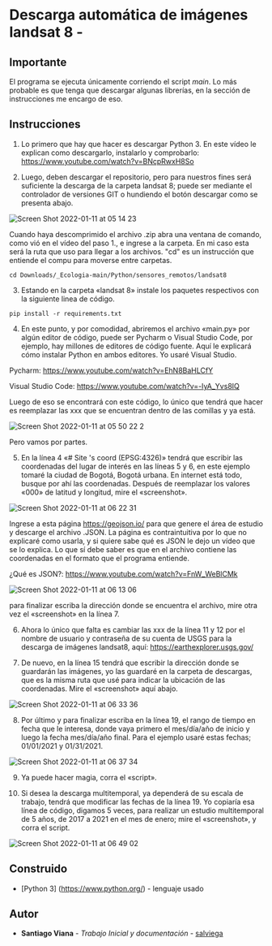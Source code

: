 # Descarga automática de imágenes landsat 8 -
 
 
## Importante
 
El programa se ejecuta únicamente corriendo el script _main_. Lo más probable es que tenga que descargar algunas librerías, en la sección de instrucciones me encargo de eso.
 
## Instrucciones
 
1. Lo primero que hay que hacer es descargar Python 3. En este vídeo le explican como descargarlo, instalarlo y comprobarlo: https://www.youtube.com/watch?v=BNcpRwxH8So
 
2. Luego, deben descargar el repositorio, pero para nuestros fines será suficiente la descarga de la carpeta landsat 8; puede ser mediante el controlador de versiones GIT o hundiendo el botón descargar como se presenta abajo.
 
![Screen Shot 2022-01-11 at 05 14 23](https://user-images.githubusercontent.com/90350943/148938919-1fc28175-21cf-45dd-ba90-2815c9f1f527.png)
 
Cuando haya descomprimido el archivo .zip abra una ventana de comando, como vió en el vídeo del paso 1., e ingrese a la carpeta. En mi caso esta será la ruta que uso para llegar a los archivos. "cd" es un instrucción que entiende el compu para moverse entre carpetas.
 
```
cd Downloads/_Ecologia-main/Python/sensores_remotos/landsat8
```
 
3. Estando en la carpeta «landsat 8» instale los paquetes respectivos con la siguiente linea de código.
 
```
pip install -r requirements.txt
```
 
4. En este punto, y por comodidad, abriremos el archivo «main.py» por algún editor de código, puede ser Pycharm o Visual Studio Code, por ejemplo, hay millones de editores de código fuente. Aquí le explicará cómo instalar Python en ambos editores. Yo usaré Visual Studio.
 
Pycharm: https://www.youtube.com/watch?v=EhN8BaHLCfY
 
Visual Studio Code: https://www.youtube.com/watch?v=-IyA_Yvs8IQ
 
Luego de eso se encontrará con este código, lo único que tendrá que hacer es reemplazar las xxx que se encuentran dentro de las comillas y ya está.
 
![Screen Shot 2022-01-11 at 05 50 22 2](https://user-images.githubusercontent.com/90350943/148939217-8be63bc9-d49f-4584-b06e-695c8adad752.png)
 
Pero vamos por partes.
 
5. En la línea 4 «# Site 's coord (EPSG:4326)» tendrá que escribir las coordenadas del lugar de interés en las líneas 5 y 6, en este ejemplo tomaré la ciudad de Bogotá, Bogotá urbana. En internet está todo, busque por ahí las coordenadas. Después de reemplazar los valores «000» de latitud y longitud, mire el «screenshot».
 
![Screen Shot 2022-01-11 at 06 22 31](https://user-images.githubusercontent.com/90350943/148939396-094e72b0-5b39-46c0-94a9-ea4723a7d33e.png)
 
Ingrese a esta página https://geojson.io/ para que genere el área de estudio y descarge el archivo .JSON. La página es contraintuitiva por lo que no explicaré como usarla, y si quiere sabe qué es JSON le dejo un vídeo que se lo explica. Lo que sí debe saber es que en el archivo contiene las coordenadas en el formato que el programa entiende.
 
¿Qué es JSON?:  https://www.youtube.com/watch?v=FnW_WeBlCMk
 
![Screen Shot 2022-01-11 at 06 13 06](https://user-images.githubusercontent.com/90350943/148939267-96517253-cbd6-4c8d-9d00-9420999a63d2.png)

 
para finalizar escriba la dirección donde se encuentra el archivo, mire otra vez el «screenshot» en la línea 7.
 
6. Ahora lo único que falta es cambiar las xxx de la línea 11 y 12 por el nombre de usuario y contraseña de su cuenta de USGS para la descarga de imágenes landsat8, aquí: https://earthexplorer.usgs.gov/
 
7. De nuevo, en la línea 15 tendrá que escribir la dirección donde se guardarán las imágenes, yo las guardaré en la carpeta de descargas, que es la misma ruta que usé para indicar la ubicación de las coordenadas. Mire el «screenshot» aquí abajo.
 
![Screen Shot 2022-01-11 at 06 33 36](https://user-images.githubusercontent.com/90350943/148939513-a45bda24-18b1-4eff-a7c3-16b5beb50e67.png)
 
8. Por último y para finalizar escriba en la línea 19, el rango de tiempo en fecha que le interesa, donde vaya primero el mes/día/año de inicio y luego la fecha mes/día/año final. Para el ejemplo usaré estas fechas; 01/01/2021 y 01/31/2021.
 
![Screen Shot 2022-01-11 at 06 37 34](https://user-images.githubusercontent.com/90350943/148939650-1a3a0d2a-c0b2-4f3e-9316-fc9ac216cb00.png) 

9. Ya puede hacer magia, corra el «script».
 
10. Si desea la descarga multitemporal, ya dependerá de su escala de trabajo, tendrá que modificar las fechas de la línea 19. Yo copiaría esa línea de código, digamos 5 veces, para realizar un estudio multitemporal de 5 años, de 2017 a 2021 en el mes de enero; mire el «screenshot», y corra el script.

![Screen Shot 2022-01-11 at 06 49 02](https://user-images.githubusercontent.com/90350943/148939746-8c8fe99a-94d8-46b9-bedb-f7ef0a9aaeb3.png)
 
## Construido
 
* [Python 3] (https://www.python.org/) - lenguaje usado
 
## Autor
 
* **Santiago Viana** - *Trabajo Inicial y documentación* - [salviega](https://github.com/salviega)